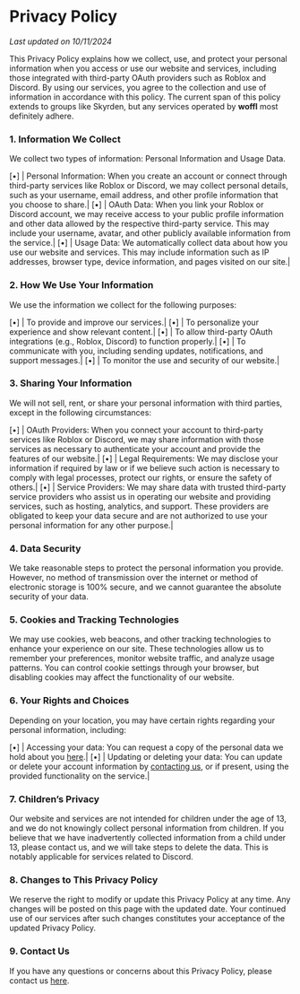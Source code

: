 # Privacy Policy
<i>Last updated on 10/11/2024</i>

This Privacy Policy explains how we collect, use, and protect your personal information when you access or use our website and services, including those integrated with third-party OAuth providers such as Roblox and Discord. By using our services, you agree to the collection and use of information in accordance with this policy. The current span of this policy extends to groups like Skyrden, but any services operated by <b>woffl</b> most definitely adhere.

### 1. Information We Collect
We collect two types of information: Personal Information and Usage Data.

[•] | Personal Information: When you create an account or connect through third-party services like Roblox or Discord, we may collect personal details, such as your username, email address, and other profile information that you choose to share.|
[•] | OAuth Data: When you link your Roblox or Discord account, we may receive access to your public profile information and other data allowed by the respective third-party service. This may include your username, avatar, and other publicly available information from the service.|
[•] | Usage Data: We automatically collect data about how you use our website and services. This may include information such as IP addresses, browser type, device information, and pages visited on our site.|

### 2. How We Use Your Information
We use the information we collect for the following purposes:

[•] | To provide and improve our services.|
[•] | To personalize your experience and show relevant content.|
[•] | To allow third-party OAuth integrations (e.g., Roblox, Discord) to function properly.|
[•] | To communicate with you, including sending updates, notifications, and support messages.|
[•] | To monitor the use and security of our website.|

### 3. Sharing Your Information
We will not sell, rent, or share your personal information with third parties, except in the following circumstances:

[•] | OAuth Providers: When you connect your account to third-party services like Roblox or Discord, we may share information with those services as necessary to authenticate your account and provide the features of our website.|
[•] | Legal Requirements: We may disclose your information if required by law or if we believe such action is necessary to comply with legal processes, protect our rights, or ensure the safety of others.|
[•] | Service Providers: We may share data with trusted third-party service providers who assist us in operating our website and providing services, such as hosting, analytics, and support. These providers are obligated to keep your data secure and are not authorized to use your personal information for any other purpose.|

### 4. Data Security
We take reasonable steps to protect the personal information you provide. However, no method of transmission over the internet or method of electronic storage is 100% secure, and we cannot guarantee the absolute security of your data.

### 5. Cookies and Tracking Technologies
We may use cookies, web beacons, and other tracking technologies to enhance your experience on our site. These technologies allow us to remember your preferences, monitor website traffic, and analyze usage patterns. You can control cookie settings through your browser, but disabling cookies may affect the functionality of our website.

### 6. Your Rights and Choices
Depending on your location, you may have certain rights regarding your personal information, including:

[•] | Accessing your data: You can request a copy of the personal data we hold about you [here](contact).|
[•] | Updating or deleting your data: You can update or delete your account information by [contacting us](contact), or if present, using the provided functionality on the service.|

### 7. Children’s Privacy
Our website and services are not intended for children under the age of 13, and we do not knowingly collect personal information from children. If you believe that we have inadvertently collected information from a child under 13, please contact us, and we will take steps to delete the data. This is notably applicable for services related to Discord.

### 8. Changes to This Privacy Policy
We reserve the right to modify or update this Privacy Policy at any time. Any changes will be posted on this page with the updated date. Your continued use of our services after such changes constitutes your acceptance of the updated Privacy Policy.

### 9. Contact Us
If you have any questions or concerns about this Privacy Policy, please contact us [here](contact).